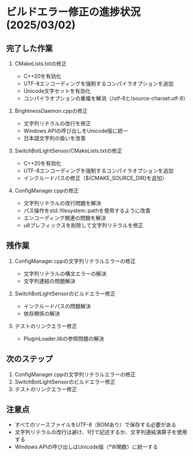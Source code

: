 # ビルドエラー修正の進捗状況 (2025/03/02)

## 完了した作業

1. CMakeLists.txtの修正
   - C++20を有効化
   - UTF-8エンコーディングを強制するコンパイラオプションを追加
   - Unicode文字セットを有効化
   - コンパイラオプションの重複を解消（/utf-8と/source-charset:utf-8）

2. BrightnessDaemon.cppの修正
   - 文字列リテラルの改行を修正
   - Windows APIの呼び出しをUnicode版に統一
   - 日本語文字列の扱いを改善

3. SwitchBotLightSensor/CMakeLists.txtの修正
   - C++20を有効化
   - UTF-8エンコーディングを強制するコンパイラオプションを追加
   - インクルードパスの修正（${CMAKE_SOURCE_DIR}を追加）

4. ConfigManager.cppの修正
   - 文字列リテラルの改行問題を解決
   - パス操作をstd::filesystem::pathを使用するように改善
   - エンコーディング関連の問題を解決
   - u8プレフィックスを削除して文字列リテラルを修正

## 残作業

1. ConfigManager.cppの文字列リテラルエラーの修正
   - 文字列リテラルの構文エラーの解決
   - 文字列連結の問題解決

2. SwitchBotLightSensorのビルドエラー修正
   - インクルードパスの問題解決
   - 依存関係の解決

3. テストのリンクエラー修正
   - PluginLoader.libの参照問題の解決

## 次のステップ

1. ConfigManager.cppの文字列リテラルエラーの修正
2. SwitchBotLightSensorのビルドエラー修正
3. テストのリンクエラー修正

## 注意点

- すべてのソースファイルをUTF-8（BOMあり）で保存する必要がある
- 文字列リテラルの改行は避け、1行で記述するか、文字列連結演算子を使用する
- Windows APIの呼び出しはUnicode版（*W関数）に統一する
